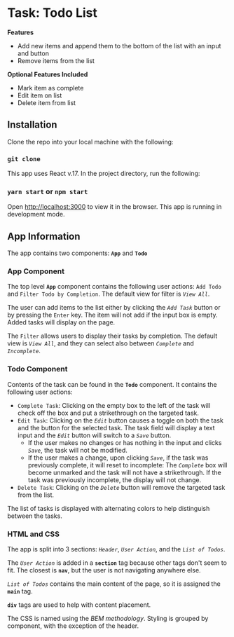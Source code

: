 # Task: Todo List

**Features**

- Add new items and append them to the bottom of the list with an input and button
- Remove items from the list

**Optional Features Included**

- Mark item as complete
- Edit item on list
- Delete item from list

## Installation

Clone the repo into your local machine with the following:

### `git clone`

This app uses React v.17. In the project directory, run the following:

### `yarn start` or `npm start`

Open [http://localhost:3000](http://localhost:3000) to view it in the browser. This app is running in development mode.

## App Information

The app contains two components: **`App`** and **`Todo`**

### App Component

The top level **`App`** component contains the following user actions: `Add Todo` and `Filter Todo by Completion`. The default view for filter is _`View All`_.

The user can add items to the list either by clicking the _`Add Task`_ button or by pressing the `Enter` key. The item will not add if the input box is empty. Added tasks will display on the page.

The `Filter` allows users to display their tasks by completion. The default view is _`View All`_, and they can select also between _`Complete`_ and _`Incomplete`_.

### Todo Component

Contents of the task can be found in the **`Todo`** component. It contains the following user actions:

- `Complete Task`: Clicking on the empty box to the left of the task will check off the box and put a strikethrough on the targeted task.
- `Edit Task`: Clicking on the _`Edit`_ button causes a toggle on both the task and the button for the selected task. The task field will display a text input and the _`Edit`_ button will switch to a _`Save`_ button.
  - If the user makes no changes or has nothing in the input and clicks _`Save`_, the task will not be modified.
  - If the user makes a change, upon clicking _`Save`_, if the task was previously complete, it will reset to incomplete: The _`Complete`_ box will become unmarked and the task will not have a strikethrough. If the task was previously incomplete, the display will not change.
- `Delete Task`: Clicking on the _`Delete`_ button will remove the targeted task from the list.

The list of tasks is displayed with alternating colors to help distinguish between the tasks.

### HTML and CSS

The app is split into 3 sections: _`Header`_, _`User Action`_, and the _`List of Todos`_.

The _`User Action`_ is added in a **`section`** tag because other tags don't seem to fit. The closest is **`nav`**, but the user is not navigating anywhere else.

_`List of Todos`_ contains the main content of the page, so it is assigned the **`main`** tag.

**`div`** tags are used to help with content placement.

The CSS is named using the _BEM methodology_. Styling is grouped by component, with the exception of the header.

